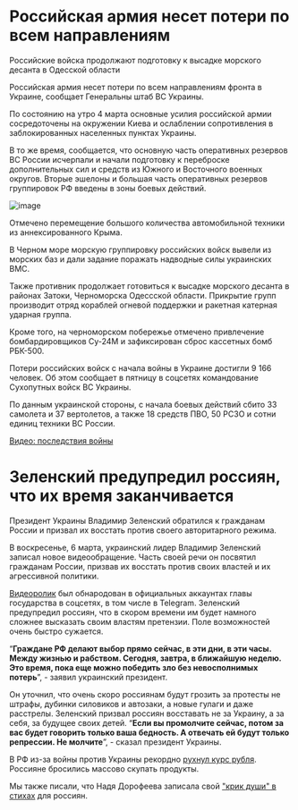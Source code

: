 # Российская армия несет потери по всем направлениям

Российские войска продолжают подготовку к высадке морского десанта в Одесской области

Российская армия несет потери по всем направлениям фронта в Украине, сообщает Генеральны штаб ВС Украины.

По состоянию на утро 4 марта основные усилия российской армии сосредоточены на окружении Киева и ослаблении сопротивления в заблокированных населенных пунктах Украины.

В то же время, сообщается, что основную часть оперативных резервов ВС России исчерпали и начали подготовку к переброске дополнительных сил и средств из Южного и Восточного военных округов. Вторые эшелоны и большая часть оперативных резервов группировок РФ введены в зоны боевых действий.

![image](https://www.aa.com.tr/uploads/userFiles/d8a8c788-b9c6-4967-bb68-65a10cecec20/14%20New%20folder%2F3%20New%20folder%2Fthumbs_b_c_ce8e2a8df1b7114d07fca791d0a26931.jpeg)

Отмечено перемещение большого количества автомобильной техники из аннексированного Крыма.

В Черном море морскую группировку российских войск вывели из морских баз и дали задание поражать надводные силы украинских ВМС.

Также противник продолжает готовиться к высадке морского десанта в районах Затоки, Черноморска Одессской области. Прикрытие групп производит отряд кораблей огневой поддержки и ракетная катерная ударная группа.

Кроме того, на черноморском побережье отмечено привлечение бомбардировщиков Су-24М и зафиксирован сброс кассетных бомб РБК-500.

Потери российских войск с начала войны в Украине достигли 9 166 человек. Об этом сообщает в пятницу в соцсетях командование Сухопутных войск ВС Украины. 

По данным украинской стороны, с начала боевых действий сбито 33 самолета и 37 вертолетов, а также 18 средств ПВО, 50 РСЗО и сотни единиц техники ВС России.

[Видео: последствия войны](https://news.sky.com/video/ukraine-invasion-residential-area-of-borodyanka-town-devastated-12556713)

# Зеленский предупредил россиян, что их время заканчивается

Президент Украины Владимир Зеленский обратился к гражданам России и призвал их восстать против своего авторитарного режима.

В воскресенье, 6 марта, украинский лидер Владимир Зеленский записал новое видеообращение. Часть своей речи он посвятил гражданам России, призвав их восстать против своих властей и их агрессивной политики.

[Видеоролик](https://t.me/V_Zelenskiy_official/781) был обнародован в официальных аккаунтах главы государства в соцсетях, в том числе в Telegram. Зеленский предупредил россиян, что в скором времени им будет намного сложнее высказать своим властям претензии. Поле возможностей очень быстро сужается.

“**Граждане РФ делают выбор прямо сейчас, в эти дни, в эти часы. Между жизнью и рабством. Сегодня, завтра, в ближайшую неделю. Это время, пока еще можно победить зло без невосполнимых потерь**”, - заявил украинский президент.

Он уточнил, что очень скоро россиянам будут грозить за протесты не штрафы, дубинки силовиков и автозаки, а новые гулаги и даже расстрелы. Зеленский призвал россиян восставать не за Украину, а за себя, за будущее своих детей. “**Если вы промолчите сейчас, потом за вас будет говорить только ваша бедность. А отвечать ей будут только репрессии. Не молчите**”, - сказал президент Украины.

В РФ из-за войны против Украины рекордно [рухнул курс рубля](https://ru.investing.com/currencies/usd-rub). Россияне бросились массово скупать продукты.

Мы также писали, что Надя Дорофеева записала свой ["крик души" в стихах](https://showbiz.dialog.ua/247407_1646343551) для россиян.
